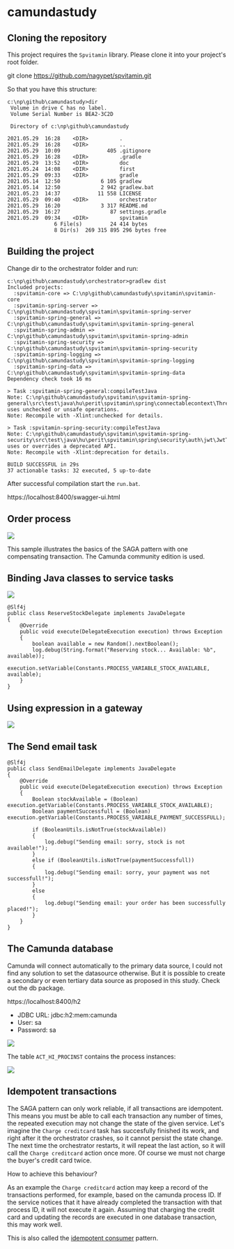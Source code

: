 # camundastudy

## Cloning the repository

This project requires the `Spvitamin` library. Please clone it into your project's root folder.

git clone https://github.com/nagypet/spvitamin.git

So that you have this structure:
```
c:\np\github\camundastudy>dir
 Volume in drive C has no label.
 Volume Serial Number is BEA2-3C2D

 Directory of c:\np\github\camundastudy

2021.05.29  16:28    <DIR>          .
2021.05.29  16:28    <DIR>          ..
2021.05.29  10:09               405 .gitignore
2021.05.29  16:28    <DIR>          .gradle
2021.05.29  13:52    <DIR>          doc
2021.05.24  14:08    <DIR>          first
2021.05.29  09:33    <DIR>          gradle
2021.05.14  12:50             6 105 gradlew
2021.05.14  12:50             2 942 gradlew.bat
2021.05.23  14:37            11 558 LICENSE
2021.05.29  09:40    <DIR>          orchestrator
2021.05.29  16:20             3 317 README.md
2021.05.29  16:27                87 settings.gradle
2021.05.29  09:34    <DIR>          spvitamin
               6 File(s)         24 414 bytes
               8 Dir(s)  269 315 895 296 bytes free
```

## Building the project

Change dir to the orchestrator folder and run:

```
c:\np\github\camundastudy\orchestrator>gradlew dist
Included projects:
  :spvitamin-core => C:\np\github\camundastudy\spvitamin\spvitamin-core
  :spvitamin-spring-server => C:\np\github\camundastudy\spvitamin\spvitamin-spring-server
  :spvitamin-spring-general => C:\np\github\camundastudy\spvitamin\spvitamin-spring-general
  :spvitamin-spring-admin => C:\np\github\camundastudy\spvitamin\spvitamin-spring-admin
  :spvitamin-spring-security => C:\np\github\camundastudy\spvitamin\spvitamin-spring-security
  :spvitamin-spring-logging => C:\np\github\camundastudy\spvitamin\spvitamin-spring-logging
  :spvitamin-spring-data => C:\np\github\camundastudy\spvitamin\spvitamin-spring-data
Dependency check took 16 ms

> Task :spvitamin-spring-general:compileTestJava
Note: C:\np\github\camundastudy\spvitamin\spvitamin-spring-general\src\test\java\hu\perit\spvitamin\spring\connectablecontext\ThreadSpecificContextHolder.java uses unchecked or unsafe operations.
Note: Recompile with -Xlint:unchecked for details.

> Task :spvitamin-spring-security:compileTestJava
Note: C:\np\github\camundastudy\spvitamin\spvitamin-spring-security\src\test\java\hu\perit\spvitamin\spring\security\auth\jwt\JwtTokenProviderTest.java uses or overrides a deprecated API.
Note: Recompile with -Xlint:deprecation for details.

BUILD SUCCESSFUL in 29s
37 actionable tasks: 32 executed, 5 up-to-date
```

After successful compilation start the `run.bat`. 

https://localhost:8400/swagger-ui.html

## Order process

![](https://github.com/nagypet/camundastudy/blob/main/doc/pics/order-process.jpg)

This sample illustrates the basics of the SAGA pattern with one compensating transaction. The Camunda community edition is used. 

## Binding Java classes to service tasks

![](https://github.com/nagypet/camundastudy/blob/main/doc/pics/reserve-stock-camunda.jpg)

```
@Slf4j
public class ReserveStockDelegate implements JavaDelegate
{
    @Override
    public void execute(DelegateExecution execution) throws Exception
    {
        boolean available = new Random().nextBoolean();
        log.debug(String.format("Reserving stock... Available: %b", available));
        execution.setVariable(Constants.PROCESS_VARIABLE_STOCK_AVAILABLE, available);
    }
}
```

## Using expression in a gateway

![](https://github.com/nagypet/camundastudy/blob/main/doc/pics/is-stock-available-yes.jpg)

## The Send email task
```
@Slf4j
public class SendEmailDelegate implements JavaDelegate
{
    @Override
    public void execute(DelegateExecution execution) throws Exception
    {
        Boolean stockAvailable = (Boolean) execution.getVariable(Constants.PROCESS_VARIABLE_STOCK_AVAILABLE);
        Boolean paymentSuccessfull = (Boolean) execution.getVariable(Constants.PROCESS_VARIABLE_PAYMENT_SUCCESSFULL);

        if (BooleanUtils.isNotTrue(stockAvailable))
        {
            log.debug("Sending email: sorry, stock is not available!");
        }
        else if (BooleanUtils.isNotTrue(paymentSuccessfull))
        {
            log.debug("Sending email: sorry, your payment was not successfull!");
        }
        else
        {
            log.debug("Sending email: your order has been successfully placed!");
        }
    }
}
```

## The Camunda database

Camunda will connect automatically to the primary data source, I could not find any solution to set the datasource otherwise. But it is possible to create a secondary or even tertiary data source as proposed in this study. Check out the db package.

https://localhost:8400/h2

- JDBC URL: jdbc:h2:mem:camunda
- User: sa
- Password: sa

![](https://github.com/nagypet/camundastudy/blob/main/doc/pics/h2-access.jpg)

The table `ACT_HI_PROCINST` contains the process instances:

![](https://github.com/nagypet/camundastudy/blob/main/doc/pics/h2-db.jpg)

## Idempotent transactions

The SAGA pattern can only work reliable, if all transactions are idempotent. This means you must be able to call each transaction any number of times, the repeated execution may not change the state of the given service. Let's imagine the `Charge creditcard` task has succesfully finished its work, and right after it the orchestrator crashes, so it cannot persist the state change. The next time the orchestrator restarts, it will repeat the last action, so it will call the `Charge creditcard` action once more. Of course we must not charge the buyer's credit card twice. 

How to achieve this behaviour?

As an example the `Charge creditcard` action may keep a record of the transactions performed, for example, based on the camunda process ID. If the service notices that it have already completed the transaction with that process ID, it will not execute it again. Assuming that charging the credit card and updating the records are executed in one database transaction, this may work well.

This is also called the [idempotent consumer](https://microservices.io/patterns/communication-style/idempotent-consumer.html) pattern.



